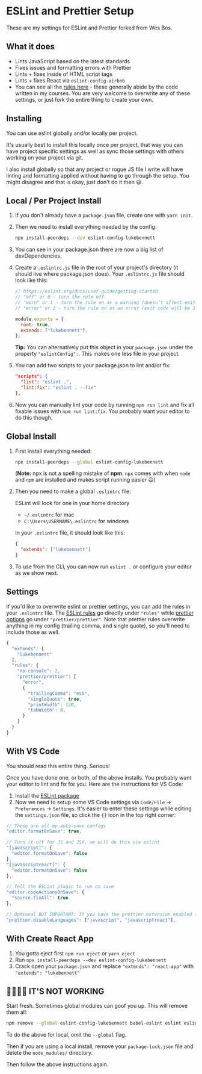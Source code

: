 # ESLint and Prettier Setup

These are my settings for ESLint and Prettier forked from Wes Bos.

## What it does

- Lints JavaScript based on the latest standards
- Fixes issues and formatting errors with Prettier
- Lints + fixes inside of HTML script tags
- Lints + fixes React via `eslint-config-airbnb`
- You can see all the [rules here](https://github.com/lukebennett88/eslint-config-lukebennett/blob/master/.eslintrc.js) - these generally abide by the code written in my courses. You are very welcome to overwrite any of these settings, or just fork the entire thing to create your own.

## Installing

You can use eslint globally and/or locally per project.

It's usually best to install this locally once per project, that way you can have project specific settings as well as sync those settings with others working on your project via git.

I also install globally so that any project or rogue JS file I write will have linting and formatting applied without having to go through the setup. You might disagree and that is okay, just don't do it then 😃.

## Local / Per Project Install

1. If you don't already have a `package.json` file, create one with `yarn init`.

2. Then we need to install everything needed by the config:

   ```bash
   npx install-peerdeps --dev eslint-config-lukebennett
   ```

3. You can see in your package.json there are now a big list of devDependencies.

4. Create a `.eslintrc.js` file in the root of your project's directory (it should live where package.json does). Your `.eslintrc.js` file should look like this:

   ```js
   // https://eslint.org/docs/user-guide/getting-started
   // "off" or 0 - turn the rule off
   // "warn" or 1 - turn the rule on as a warning (doesn’t affect exit code)
   // "error" or 2 - turn the rule on as an error (exit code will be 1)

   module.exports = {
     root: true,
     extends: ["lukebennett"],
   };
   ```

   **Tip:** You can alternatively put this object in your `package.json` under the property `"eslintConfig":`. This makes one less file in your project.

5. You can add two scripts to your package.json to lint and/or fix:

   ```json
   "scripts": {
     "lint": "eslint .",
     "lint:fix": "eslint . --fix"
   },
   ```

6. Now you can manually lint your code by running `npm run lint` and fix all fixable issues with `npm run lint:fix`. You probably want your editor to do this though.

## Global Install

1. First install everything needed:

   ```bash
   npx install-peerdeps --global eslint-config-lukebennett
   ```

   (**Note:** npx is not a spelling mistake of **npm**. `npx` comes with when `node` and `npm` are installed and makes script running easier 😃)

2. Then you need to make a global `.eslintrc` file:

   ESLint will look for one in your home directory

   - `~/.eslintrc` for mac
   - `C:\Users\USERNAME\.eslintrc` for windows

   In your `.eslintrc` file, it should look like this:

   ```json
   {
     "extends": ["lukebennett"]
   }
   ```

3. To use from the CLI, you can now run `eslint .` or configure your editor as we show next.

## Settings

If you'd like to overwrite eslint or prettier settings, you can add the rules in your `.eslintrc` file. The [ESLint rules](https://eslint.org/docs/rules/) go directly under `"rules"` while [prettier options](https://prettier.io/docs/en/options.html) go under `"prettier/prettier"`. Note that prettier rules overwrite anything in my config (trailing comma, and single quote), so you'll need to include those as well.

```js
{
  "extends": [
    "lukebennett"
  ],
  "rules": {
    "no-console": 2,
    "prettier/prettier": [
      "error",
      {
        "trailingComma": "es5",
        "singleQuote": true,
        "printWidth": 120,
        "tabWidth": 8,
      }
    ]
  }
}
```

## With VS Code

You should read this entire thing. Serious!

Once you have done one, or both, of the above installs. You probably want your editor to lint and fix for you. Here are the instructions for VS Code:

1. Install the [ESLint package](https://marketplace.visualstudio.com/items?itemName=dbaeumer.vscode-eslint)
2. Now we need to setup some VS Code settings via `Code/File` → `Preferences` → `Settings`. It's easier to enter these settings while editing the `settings.json` file, so click the `{}` icon in the top right corner:

```js
// These are all my auto-save configs
"editor.formatOnSave": true,

// Turn it off for JS and JSX, we will do this via eslint
"[javascript]": {
  "editor.formatOnSave": false
},
"[javascriptreact]": {
  "editor.formatOnSave": false
},

// Tell the ESLint plugin to run on save
"editor.codeActionsOnSave": {
  "source.fixAll": true
},

// Optional BUT IMPORTANT: If you have the prettier extension enabled for other languages like CSS and HTML, turn it off for JS since we are doing it through Eslint already
"prettier.disableLanguages": ["javascript", "javascriptreact"],
```

## With Create React App

1. You gotta eject first `npm run eject` or `yarn eject`
1. Run `npx install-peerdeps --dev eslint-config-lukebennett`
1. Crack open your `package.json` and replace `"extends": "react-app"` with `"extends": "lukebennett"`

## 🤬🤬🤬🤬 IT'S NOT WORKING

Start fresh. Sometimes global modules can goof you up. This will remove them all:

```bash
npm remove --global eslint-config-lukebennett babel-eslint eslint eslint-config-prettier eslint-config-airbnb eslint-plugin-html eslint-plugin-prettier eslint-plugin-import eslint-plugin-jsx-a11y eslint-plugin-react prettier eslint-plugin-react-hooks
```

To do the above for local, omit the `--global` flag.

Then if you are using a local install, remove your `package-lock.json` file and delete the `node_modules/` directory.

Then follow the above instructions again.
